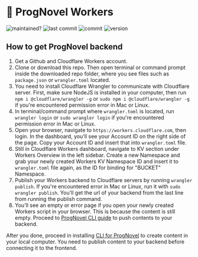 # 🤖 ProgNovel Workers

![maintained?](https://img.shields.io/badge/maintained%3F-yes-green.svg)
![last commit](https://img.shields.io/github/last-commit/prognoveljs/prognovel-workers/develop)
![commit](https://img.shields.io/github/commit-activity/m/prognoveljs/prognovel-workers/develop)
![version](https://img.shields.io/github/package-json/v/prognoveljs/prognovel-workers)

## How to get ProgNovel backend

1. Get a Github and Cloudflare Workers account.
2. Clone or download this repo. Then open terminal or command prompt inside the downloaded repo folder, where you see files such as `package.json` or `wrangler.toml` located.
3. You need to install Cloudflare Wrangler to communicate with Cloudflare server. First, make sure NodeJS is installed in your computer, then run `npm i @cloudflare/wrangler -g` or `sudo npm i @cloudflare/wrangler -g` if you're encountered permission error in Mac or Linux.
4. In terminal/command prompt where `wrangler.toml` is located, run `wrangler login` or `sudo wrangler login` if you're encountered permission error in Mac or Linux.
5. Open your browser, navigate to `https://workers.cloudflare.com`, then login. In the dashboard, you'll see your Account ID on the right side of the page. Copy your Account ID and insert that into `wrangler.toml` file.
6. Still in Cloudflare Workers dashboard, navigate to KV section under Workers Overview in the left sidebar. Create a new Namespace and grab your newly created Workers KV Namespace ID and insert it to `wrangler.toml` file again, as the ID for binding for "BUCKET" Namespace.
7. Publish your Workers backend to Cloudflare servers by running `wrangler publish`. If you're encountered error in Mac or Linux, run it with `sudo wrangler publish`. You'll get the url of your backend from the last line from running the publish command.
8. You'll see an empty or error page if you open your newly created Workers script in your browser. This is because the content is still empty. Proceed to [ProgNovel CLI guide](https://github.com/prognoveljs/prognovel-cli) to push contents to your backend.

After you done, proceed in installing [CLI for ProgNovel](https://github.com/prognoveljs/prognovel-cli) to create content in your local computer. You need to publish content to your backend before connecting it to the frontend.
